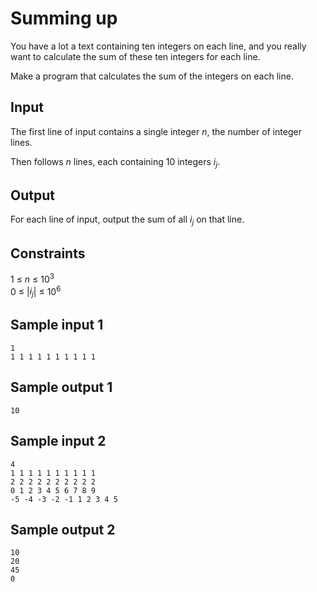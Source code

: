 # Summing up
You have a lot a text containing ten integers on each line, and you really want to calculate the sum of these ten integers for each line.

Make a program that calculates the sum of the integers on each line.

## Input
The first line of input contains a single integer _n_, the number of integer
lines.

Then follows _n_ lines, each containing 10 integers _i<sub>j</sub>_.

## Output
For each line of input, output the sum of all _i<sub>j</sub>_ on that line.

## Constraints
1 &le; _n_ &le; 10<sup>3</sup>  
0 &le; |_i<sub>j</sub>_| &le; 10<sup>6</sup>

## Sample input 1
```
1
1 1 1 1 1 1 1 1 1 1
```

## Sample output 1
```
10
```

## Sample input 2
```
4
1 1 1 1 1 1 1 1 1 1
2 2 2 2 2 2 2 2 2 2
0 1 2 3 4 5 6 7 8 9
-5 -4 -3 -2 -1 1 2 3 4 5
```

## Sample output 2
```
10
20
45
0
```
